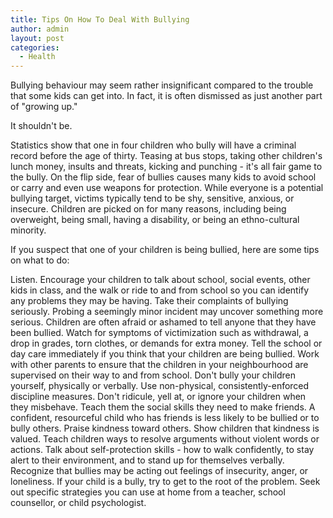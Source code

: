 ```yaml
---
title: Tips On How To Deal With Bullying
author: admin
layout: post
categories:
  - Health
---
```

Bullying behaviour may seem rather insignificant compared to the trouble that some kids can get into. In fact, it is often dismissed as just another part of "growing up."

It shouldn't be.

Statistics show that one in four children who bully will have a criminal record before the age of thirty. Teasing at bus stops, taking other children's lunch money, insults and threats, kicking and punching - it's all fair game to the bully. On the flip side, fear of bullies causes many kids to avoid school or carry and even use weapons for protection. While everyone is a potential bullying target, victims typically tend to be shy, sensitive, anxious, or insecure. Children are picked on for many reasons, including being overweight, being small, having a disability, or being an ethno-cultural minority.

If you suspect that one of your children is being bullied, here are some tips on what to do:

Listen. Encourage your children to talk about school, social events, other kids in class, and the walk or ride to and from school so you can identify any problems they may be having.
Take their complaints of bullying seriously. Probing a seemingly minor incident may uncover something more serious. Children are often afraid or ashamed to tell anyone that they have been bullied.
Watch for symptoms of victimization such as withdrawal, a drop in grades, torn clothes, or demands for extra money.
Tell the school or day care immediately if you think that your children are being bullied.
Work with other parents to ensure that the children in your neighbourhood are supervised on their way to and from school.
Don't bully your children yourself, physically or verbally. Use non-physical, consistently-enforced discipline measures. Don't ridicule, yell at, or ignore your children when they misbehave.
Teach them the social skills they need to make friends. A confident, resourceful child who has friends is less likely to be bullied or to bully others.
Praise kindness toward others. Show children that kindness is valued.
Teach children ways to resolve arguments without violent words or actions. Talk about self-protection skills - how to walk confidently, to stay alert to their environment, and to stand up for themselves verbally.
Recognize that bullies may be acting out feelings of insecurity, anger, or loneliness. If your child is a bully, try to get to the root of the problem. Seek out specific strategies you can use at home from a teacher, school counsellor, or child psychologist.
